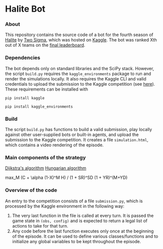 # Halite Bot

### About
This repository contains the source code of a bot for the fourth season of [Halite](https://halite.io/) by [Two Sigma](https://www.twosigma.com/), which was hosted on [Kaggle](https://www.kaggle.com/c/halite). The bot was ranked Xth out of X teams on the [final leaderboard](https://www.kaggle.com/c/halite/leaderboard).


### Dependencies
The bot depends only on standard libraries and the SciPy stack. However, the script `build.py` requires the `kaggle_environments` package to run and render the simulations locally. It also requires the Kaggle CLI and valid credentials to upload the submission to the Kaggle competition (see [here](https://github.com/Kaggle/kaggle-api)). These requirements can be installed with

`pip install kaggle`

`pip install kaggle_environments`


### Build
The script `build.py` has functions to build a valid submission, play locally against other user-supplied bots or built-in agents, and upload the submission to the Kaggle competition. It creates a file `simulation.html`, which contains a video rendering of the episode.


### Main components of the strategy
[Dijkstra's algorithm](https://en.wikipedia.org/wiki/Dijkstra%27s_algorithm)
[Hungarian algorithm](https://en.wikipedia.org/wiki/Hungarian_algorithm)

max_M (C + \alpha (1-X)^M H) / (1 + SR)^SD (1 + YR)^(M+YD)

### Overview of the code
An entry to the competition consists of a file `submission.py`, which is processed by the Kaggle environment in the following way:
1. The very last function in the file is called at every turn. It is passed the game state in `(obs, config)` and is expected to return a legal list of actions to take for that turn.
2. Any code before the last function executes only once at the beginning of the episode. It can be used to define various classes/functions and to initialize any global variables to be kept throughout the episode.
